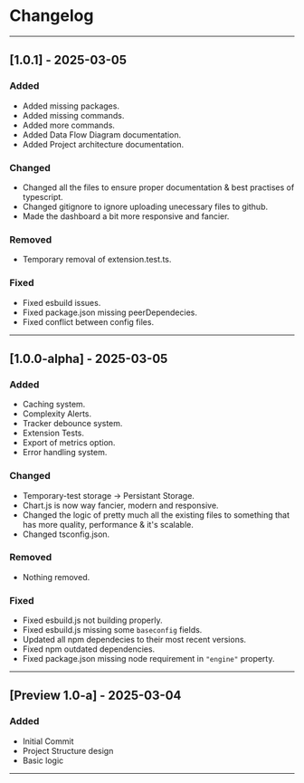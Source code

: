 # Changelog

---------------------------------------------------------------------------------------

## [1.0.1] - 2025-03-05

### Added

- Added missing packages.
- Added missing commands.
- Added more commands.
- Added Data Flow Diagram documentation.
- Added Project architecture documentation.

### Changed

- Changed all the files to ensure proper documentation & best practises of typescript.
- Changed gitignore to ignore uploading unecessary files to github.
- Made the dashboard a bit more responsive and fancier.

### Removed

- Temporary removal of extension.test.ts.

### Fixed

- Fixed esbuild issues.
- Fixed package.json missing peerDependecies.
- Fixed conflict between config files.

---------------------------------------------------------------------------------------

## [1.0.0-alpha] - 2025-03-05

### Added

- Caching system.
- Complexity Alerts.
- Tracker debounce system.
- Extension Tests.
- Export of metrics option.
- Error handling system.

### Changed

- Temporary-test storage -> Persistant Storage.
- Chart.js is now way fancier, modern and responsive.
- Changed the logic of pretty much all the existing files to something that has more quality, performance & it's scalable.
- Changed tsconfig.json.

### Removed

- Nothing removed.

### Fixed

- Fixed esbuild.js not building properly.
- Fixed esbuild.js missing some `baseconfig` fields.
- Updated all npm dependecies to their most recent versions.
- Fixed npm outdated dependencies.
- Fixed package.json missing node requirement in `"engine"` property.

---------------------------------------------------------------------------------------

## [Preview 1.0-a] - 2025-03-04

### Added

- Initial Commit
- Project Structure design
- Basic logic

---------------------------------------------------------------------------------------
